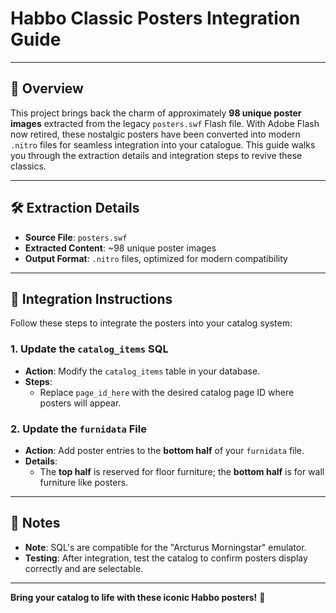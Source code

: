 # Habbo Classic Posters Integration Guide

---

## 🎨 Overview
This project brings back the charm of approximately **98 unique poster images** extracted from the legacy `posters.swf` Flash file. With Adobe Flash now retired, these nostalgic posters have been converted into modern `.nitro` files for seamless integration into your catalogue. This guide walks you through the extraction details and integration steps to revive these classics.

---

## 🛠️ Extraction Details
- **Source File**: `posters.swf`
- **Extracted Content**: ~98 unique poster images
- **Output Format**: `.nitro` files, optimized for modern compatibility

---

## 🚀 Integration Instructions
Follow these steps to integrate the posters into your catalog system:

### 1. Update the `catalog_items` SQL
- **Action**: Modify the `catalog_items` table in your database.
- **Steps**:
  - Replace `page_id_here` with the desired catalog page ID where posters will appear.

### 2. Update the `furnidata` File
- **Action**: Add poster entries to the **bottom half** of your `furnidata` file.
- **Details**:
  - The **top half** is reserved for floor furniture; the **bottom half** is for wall furniture like posters.

---

## 📝 Notes
- **Note**: SQL's are compatible for the "Arcturus Morningstar" emulator.
- **Testing**: After integration, test the catalog to confirm posters display correctly and are selectable.

---

**Bring your catalog to life with these iconic Habbo posters!** 🎉
